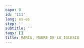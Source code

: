```yaml
---
capo: 0
id: '111'
lang: es-es
step: ''
subtitle: ''
tags: []
title: MARÍA, MADRE DE LA IGLESIA
---
```

